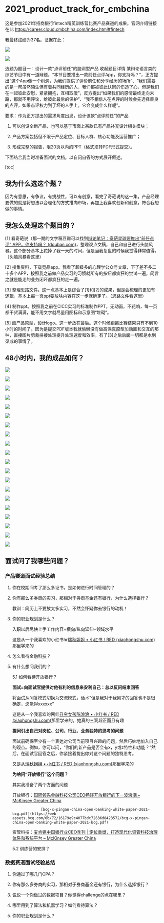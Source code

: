 # 2021_product_track_for_cmbchina

这是参加2021年招商银行fintech精英训练营比赛产品赛道的成果。官网介绍链接在此 https://career.cloud.cmbchina.com/index.html#fintech

我最终成绩为37名。证据在此：

![](https://github.com/JennyCCDD/2021_product_track_for_cmbchina/blob/main/%E4%BA%A7%E5%93%81%E6%A6%9C%E5%8D%95%E6%88%AA%E5%9B%BE.png)

![](https://github.com/JennyCCDD/2021_product_track_for_cmbchina/blob/main/%E6%8B%9B%E5%95%86%E9%93%B6%E8%A1%8Cfintech%E7%AE%A1%E5%9F%B9%E8%AF%81%E4%B9%A6.jpg)

选题为题目一：设计一款“点评前任“的脑洞型产品 收起题目详情
某辩论语言类的综艺节目中有一道辩题，“本节目要推出一款前任点评App，你支持吗？”，正方提出“这个App像一个树洞，为我们提供了评价前任和分享经历的场所”、“我们需要的是一帮虽然陌生但有着共同经历的人，我们都被彼此认同的伤透了心，但是我们在一起彼此安慰，紧紧拥抱，互相取暖”，反方提出“如果我们的感情最终走向末路，那就不用评论，给彼此最后的保护”、“我不相信人在点评的时候会先选择善良的点评，如果点评权力到了坏的人手上，它会变成什么样呢”。


要求：作为正方提出的需求角度出发，设计该款“点评前任”的产品

1)   可以创设全新产品，也可以基于市面上某款已有产品补充设计相关模块；

2)   产品方案包括但不限于产品定位、目标人群、核心功能及运营推广；

3)   形成完整的报告，限20页以内的PPT（格式须转PDF形式提交）。

下面结合我当时准备面试的文档，以自问自答的方式展开叙述。

[toc] 

## 我为什么选这个题？

因为有意思，有争议，有挑战性，可以有创意，看完了奇葩说的这一集，产品经理要做的就是将想法以合理化的方式推向市场，再加上我喜欢创新和创意，符合我想做的事情。

## 我怎么处理这个题目的？

[1]	看奇葩说（那一期的文字稿豆瓣可以找到[辩论笔记：奇葩星球要推出“前任点评” APP，你支持吗？ (douban.com)](https://www.douban.com/note/791014063/)，整理观点文稿，自己和自己进行头脑风暴。这个部分基本上花掉了我一天的时间，但是当我复盘的时候我觉得非常值得。（头脑风暴看这里）

[2]	搜集资料，下载竞品app。我看了超级多的心理学公众号文章，下了差不多二十多个APP，按照我之前做产品实习的习惯就所有的按钮都疯狂的尝试一遍，简言之就是能走的业务闭环都疯狂的走一遍。

[3]	整理思路文件。这一点基本上是综合了[1]和[2]的成果，但是会梳理的更加有逻辑，基本上每一页ppt要放啥内容在这一步就确定了。（思路文件看这里）

[4]	制作ppt。按照我之前在CICC实习的标准制作PPT。无动画，不花哨，每一页都干货满满，能不用文字就尽量用图标和示意图“堆砌”。

[5]	画产品原型，设计logo。这一步放在最后。这个时候距离比赛结束只有不到10小时的时间了。因为是提交PDF版本我就偷懒没有做高保真原型加动画和交互的那种，直接图片剪裁拼接处理提升处理速度和效率，有了[3]之后后面一切都是水到渠成的事情了。

## 48小时内，我的成品如何？

![](https://github.com/JennyCCDD/2021_product_track_for_cmbchina/blob/main/final_PPT/%E5%B9%BB%E7%81%AF%E7%89%870.PNG)

![](https://github.com/JennyCCDD/2021_product_track_for_cmbchina/blob/main/final_PPT/%E5%B9%BB%E7%81%AF%E7%89%871.PNG)

![](https://github.com/JennyCCDD/2021_product_track_for_cmbchina/blob/main/final_PPT/%E5%B9%BB%E7%81%AF%E7%89%872.PNG)

![](https://github.com/JennyCCDD/2021_product_track_for_cmbchina/blob/main/final_PPT/%E5%B9%BB%E7%81%AF%E7%89%873.PNG)

![](https://github.com/JennyCCDD/2021_product_track_for_cmbchina/blob/main/final_PPT/%E5%B9%BB%E7%81%AF%E7%89%874.PNG)

![](https://github.com/JennyCCDD/2021_product_track_for_cmbchina/blob/main/final_PPT/%E5%B9%BB%E7%81%AF%E7%89%875.PNG)

![](https://github.com/JennyCCDD/2021_product_track_for_cmbchina/blob/main/final_PPT/%E5%B9%BB%E7%81%AF%E7%89%876.PNG)

![](https://github.com/JennyCCDD/2021_product_track_for_cmbchina/blob/main/final_PPT/%E5%B9%BB%E7%81%AF%E7%89%877.PNG)

![](https://github.com/JennyCCDD/2021_product_track_for_cmbchina/blob/main/final_PPT/%E5%B9%BB%E7%81%AF%E7%89%878.PNG)

![](https://github.com/JennyCCDD/2021_product_track_for_cmbchina/blob/main/final_PPT/%E5%B9%BB%E7%81%AF%E7%89%879.PNG)

![](https://github.com/JennyCCDD/2021_product_track_for_cmbchina/blob/main/final_PPT/%E5%B9%BB%E7%81%AF%E7%89%8710.PNG)

![](https://github.com/JennyCCDD/2021_product_track_for_cmbchina/blob/main/final_PPT/%E5%B9%BB%E7%81%AF%E7%89%8711.PNG)

![](https://github.com/JennyCCDD/2021_product_track_for_cmbchina/blob/main/final_PPT/%E5%B9%BB%E7%81%AF%E7%89%8712.PNG)

![](https://github.com/JennyCCDD/2021_product_track_for_cmbchina/blob/main/final_PPT/%E5%B9%BB%E7%81%AF%E7%89%8713.PNG)

![](https://github.com/JennyCCDD/2021_product_track_for_cmbchina/blob/main/final_PPT/%E5%B9%BB%E7%81%AF%E7%89%8714.PNG)

![](https://github.com/JennyCCDD/2021_product_track_for_cmbchina/blob/main/final_PPT/%E5%B9%BB%E7%81%AF%E7%89%8715.PNG)

![](https://github.com/JennyCCDD/2021_product_track_for_cmbchina/blob/main/final_PPT/%E5%B9%BB%E7%81%AF%E7%89%8716.PNG)

![](https://github.com/JennyCCDD/2021_product_track_for_cmbchina/blob/main/final_PPT/%E5%B9%BB%E7%81%AF%E7%89%8717.PNG)

![](https://github.com/JennyCCDD/2021_product_track_for_cmbchina/blob/main/final_PPT/%E5%B9%BB%E7%81%AF%E7%89%8718.PNG)

![](https://github.com/JennyCCDD/2021_product_track_for_cmbchina/blob/main/final_PPT/%E5%B9%BB%E7%81%AF%E7%89%8719.PNG)

## 面试问了我哪些问题？



### 产品赛道面试经验总结

1. 你在校期间考了那么多证书，是如何进行时间管理的？

2. 你有那么多券商的实习，那相对于券商基金还有银行，为什么选择银行？

   教训：简历上不要放太多实习，不然会怀疑你去银行的动机！

3. 你的职业规划是什么？

   入职以后尽快上手工作内容+横向/纵向延伸+领域水平

   这是从一个我喜欢的小红书hr[瑞秋姐姐 • 小红书 / RED (xiaohongshu.com)](https://www.xiaohongshu.com/user/profile/5df3059f000000000100a999)那里学来的

4. 怎么看待金融科技？

5. 有什么想问我们的？

   5.1 如何看待开放银行？

   **面试=向面试官提供对他有利的信息来安利自己：总以反问结束回答**

   将面试从问答模式切换为交流模式，话术“但是我对于我刚才的回答也不是很确定，您觉得xxxxxx”

   这是从一个我喜欢的网红[丑穷女孩陈浪浪 • 小红书 / RED (xiaohongshu.com)](https://www.xiaohongshu.com/user/profile/561c917f62a60c06a22311f8)那里学来的，她真的三观超正而且有趣

   **提问引出自己对岗位、公司、行业、业务独特的思考的问题**

   面试前确保至少有一个表达对公司当前项目兴趣的问题，然后巧妙地加入自己的观点。例如，你可以问，“你们的新产品是否会有x，y或z特性和功能？”然后，在面试官回答之后，你紧接着提出你对这个问题的独特思考。

   又是从[瑞秋姐姐 • 小红书 / RED (xiaohongshu.com)](https://www.xiaohongshu.com/user/profile/5df3059f000000000100a999)那里学来的

   **为啥问“开放银行”这个问题？**

   其实我准备了两个方面的问题

   开放银行：[国际领先金融科技公司CEO畅谈开放银行的下一波浪潮 – McKinsey Greater China](https://www.mckinsey.com.cn/国际领先金融科技公司ceo畅谈开放银行的下一波浪/)

     				[bcg-x-pingan-china-open-banking-white-paper-2021-bcg.pdf](https://web-assets.bcg.com/0b/72/16179e9c4077bdc72636d8423572/bcg-x-pingan-china-open-banking-white-paper-2021-bcg.pdf)

   资管科技：[麦肯锡中国银行业CEO季刊 | 定位重塑，打造现代化资管科技治理体系和系统平台 – McKinsey Greater China](https://www.mckinsey.com.cn/麦肯锡中国银行业ceo季刊-定位重塑，打造现代化资/)

   5.2 训练营的安排？

 

### 数据赛道面试经验总结

1. 你通过了哪几门CPA？

2. 你有那么多券商的实习，那相对于券商基金还有银行，为什么选择银行？

3. 说说一个你做过的数据项目？你觉得challenge的点在哪里？

4. 哪里用到了算法和机器学习？如何看待算法？

5. 你的职业规划是什么？

